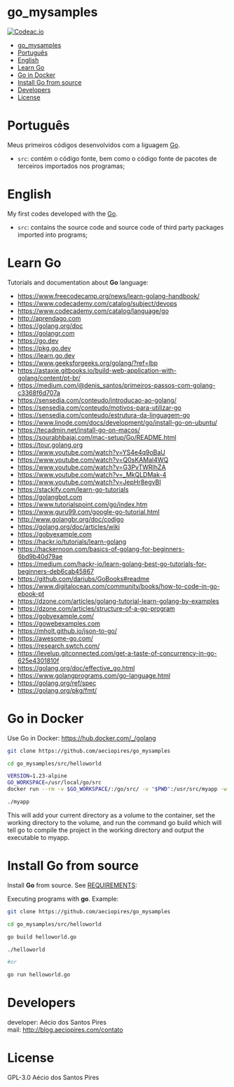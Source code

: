 # go_mysamples

[![Codeac.io](https://static.codeac.io/badges/2-231147601.svg)](https://app.codeac.io/github/aeciopires/go_mysamples)

<!-- TOC -->

- [go\_mysamples](#go_mysamples)
- [Português](#português)
- [English](#english)
- [Learn Go](#learn-go)
- [Go in Docker](#go-in-docker)
- [Install Go from source](#install-go-from-source)
- [Developers](#developers)
- [License](#license)

<!-- TOC -->

# Português

Meus primeiros códigos desenvolvidos com a liguagem [Go](https://golang.org).

* `src`: contém o código fonte, bem como o código fonte de pacotes de terceiros importados nos programas;

# English

My first codes developed with the [Go](https://golang.org).

* `src`: contains the source code and source code of third party packages imported into programs;

# Learn Go

Tutorials and documentation about **Go** language:

* https://www.freecodecamp.org/news/learn-golang-handbook/
* https://www.codecademy.com/catalog/subject/devops
* https://www.codecademy.com/catalog/language/go
* http://aprendago.com
* https://golang.org/doc
* https://golangr.com
* https://go.dev
* https://pkg.go.dev
* https://learn.go.dev
* https://www.geeksforgeeks.org/golang/?ref=lbp
* https://astaxie.gitbooks.io/build-web-application-with-golang/content/pt-br/
* https://medium.com/@denis_santos/primeiros-passos-com-golang-c3368f6d707a
* https://sensedia.com/conteudo/introducao-ao-golang/
* https://sensedia.com/conteudo/motivos-para-utilizar-go
* https://sensedia.com/conteudo/estrutura-da-linguagem-go
* https://www.linode.com/docs/development/go/install-go-on-ubuntu/
* https://tecadmin.net/install-go-on-macos/
* https://sourabhbajaj.com/mac-setup/Go/README.html
* https://tour.golang.org
* https://www.youtube.com/watch?v=YS4e4q9oBaU
* https://www.youtube.com/watch?v=Q0sKAMal4WQ
* https://www.youtube.com/watch?v=G3PvTWRIhZA
* https://www.youtube.com/watch?v=_MkQLDMak-4
* https://www.youtube.com/watch?v=JepHr8egvBI
* https://stackify.com/learn-go-tutorials
* https://golangbot.com
* https://www.tutorialspoint.com/go/index.htm
* https://www.guru99.com/google-go-tutorial.html
* http://www.golangbr.org/doc/codigo
* https://golang.org/doc/articles/wiki
* https://gobyexample.com
* https://hackr.io/tutorials/learn-golang
* https://hackernoon.com/basics-of-golang-for-beginners-6bd9b40d79ae
* https://medium.com/hackr-io/learn-golang-best-go-tutorials-for-beginners-deb6cab45867
* https://github.com/dariubs/GoBooks#readme
* https://www.digitalocean.com/community/books/how-to-code-in-go-ebook-pt
* https://dzone.com/articles/golang-tutorial-learn-golang-by-examples
* https://dzone.com/articles/structure-of-a-go-program 
* https://gobyexample.com/
* https://gowebexamples.com
* https://mholt.github.io/json-to-go/
* https://awesome-go.com/
* https://research.swtch.com/
* https://levelup.gitconnected.com/get-a-taste-of-concurrency-in-go-625e4301810f
* https://golang.org/doc/effective_go.html
* https://www.golangprograms.com/go-language.html
* https://golang.org/ref/spec
* https://golang.org/pkg/fmt/

# Go in Docker

Use Go in Docker: https://hub.docker.com/_/golang

```bash
git clone https://github.com/aeciopires/go_mysamples

cd go_mysamples/src/helloworld

VERSION=1.23-alpine
GO_WORKSPACE=/usr/local/go/src
docker run --rm -v $GO_WORKSPACE/:/go/src/ -v "$PWD":/usr/src/myapp -w /usr/src/myapp golang:$VERSION go build -v

./myapp
```

This will add your current directory as a volume to the container, set the working directory to the volume, and run the command go build which will tell go to compile the project in the working directory and output the executable to myapp.

# Install Go from source

Install **Go** from source. See [REQUIREMENTS](REQUIREMENTS.md#Go):

Executing programs with **go**. Example:

```bash
git clone https://github.com/aeciopires/go_mysamples

cd go_mysamples/src/helloworld

go build helloworld.go

./helloworld

#or

go run helloworld.go
```

# Developers

developer: Aécio dos Santos Pires<br>
mail: http://blog.aeciopires.com/contato

# License

GPL-3.0 Aécio dos Santos Pires
